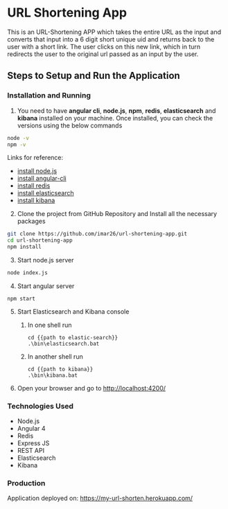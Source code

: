 # URL Shortening App

This is an URL-Shortening APP which takes the entire URL as the input and converts that input into a 6 digit short unique uid and returns back to the user with a short link. The user clicks on this new link, which in turn redirects the user to the original url passed as an input by the user.

## Steps to Setup and Run the Application

### Installation and Running
1. You need to have **angular cli**, **node.js**, **npm**, **redis**, **elasticsearch** and **kibana** installed on your machine. Once installed, you can check the versions using the below commands

```sh
node -v
npm -v
```
Links for reference:
* [install node.js](https://nodejs.org/en/download/)
* [install angular-cli](https://github.com/angular/angular-cli)
* [install redis](https://www.npmjs.com/package/redis)
* [install elasticsearch](https://www.elastic.co/guide/en/elasticsearch/reference/5.2/windows.html)
* [install kibana](https://www.elastic.co/guide/en/kibana/current/windows.html)

2. Clone the project from GitHub Repository and Install all the necessary packages
```sh
git clone https://github.com/imar26/url-shortening-app.git
cd url-shortening-app
npm install
```
3. Start node.js server
```sh
node index.js
```

4. Start angular server
```
npm start
```

5. Start Elasticsearch and Kibana console
    1. In one shell run
        ```
        cd {{path to elastic-search}}
        .\bin\elasticsearch.bat
        ```
    2. In another shell run
        ```
        cd {{path to kibana}}
        .\bin\kibana.bat
        ```

6. Open your browser and go to [http://localhost:4200/](http://localhost:4200/)

### Technologies Used

* Node.js
* Angular 4
* Redis
* Express JS
* REST API
* Elasticsearch
* Kibana

### Production

Application deployed on: https://my-url-shorten.herokuapp.com/